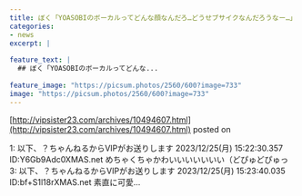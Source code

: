 ```yaml
---
title: ぼく「YOASOBIのボーカルってどんな顔なんだろ…どうせブサイクなんだろうなー…」→→→
categories:
- news
excerpt: |
  
feature_text: |
  ## ぼく「YOASOBIのボーカルってどんな...
  
feature_image: "https://picsum.photos/2560/600?image=733"
image: "https://picsum.photos/2560/600?image=733"
---
```


[http://vipsister23.com/archives/10494607.html](http://vipsister23.com/archives/10494607.html)
posted on 

<!--more-->

1: 以下、？ちゃんねるからVIPがお送りします 2023/12/25(月) 15:22:30.357 ID:Y6Gb9Adc0XMAS.net めちゃくちゃかわいいいいいいい（どぴゅどぴゅっ 3: 以下、？ちゃんねるからVIPがお送りします 2023/12/25(月) 15:23:40.035 ID:bf+S1l18rXMAS.net 素直に可愛...
